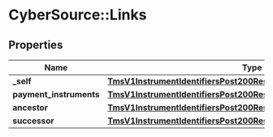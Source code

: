 # CyberSource::Links

## Properties
Name | Type | Description | Notes
------------ | ------------- | ------------- | -------------
**_self** | [**TmsV1InstrumentIdentifiersPost200ResponseLinksSelf**](TmsV1InstrumentIdentifiersPost200ResponseLinksSelf.md) |  | [optional] 
**payment_instruments** | [**TmsV1InstrumentIdentifiersPost200ResponseLinksPaymentInstruments**](TmsV1InstrumentIdentifiersPost200ResponseLinksPaymentInstruments.md) |  | [optional] 
**ancestor** | [**TmsV1InstrumentIdentifiersPost200ResponseLinksSelf**](TmsV1InstrumentIdentifiersPost200ResponseLinksSelf.md) |  | [optional] 
**successor** | [**TmsV1InstrumentIdentifiersPost200ResponseLinksSelf**](TmsV1InstrumentIdentifiersPost200ResponseLinksSelf.md) |  | [optional] 


